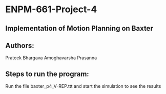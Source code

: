 # ENPM-661-Project-4
## Implementation of Motion Planning on Baxter

## Authors:

Prateek Bhargava
Amoghavarsha Prasanna

## Steps to run the program:

Run the file baxter_p4_V-REP.ttt and start the simulation to see the results
